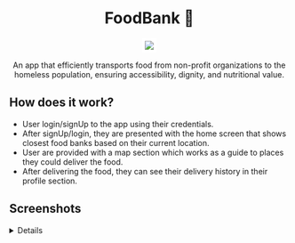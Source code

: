 <div align='center'>
<h1>FoodBank 🌟</h1>


<img src="https://github.com/coder12git/FoodBank/assets/108334168/d747bb7c-7914-4c7d-8508-7061f97f0468" style="border: 5px solid white;">

    
An app that efficiently transports food from non-profit organizations to the homeless population, ensuring accessibility, dignity, and nutritional value.  
</div>

## How does it work?
- User login/signUp to the app using their credentials.
- After signUp/login, they are presented with the home screen that shows closest food banks based on their current location.
- User are provided with a map section which works as a guide to places they could deliver the food.
- After delivering the food, they can see their delivery history in their profile section.

## Screenshots

<details>
    <img src="https://github.com/coder12git/FoodBank/assets/108334168/495be836-1b53-4b76-b0db-374832df6a29">
    <img src="https://github.com/coder12git/FoodBank/assets/108334168/8a073335-4369-4b37-93c0-90c48b8cf6dc">
    <img src="https://github.com/coder12git/FoodBank/assets/108334168/6981e13b-1d55-40b6-ad22-7dbfe1af6092">
    <img src="https://github.com/coder12git/FoodBank/assets/108334168/d8655331-2da6-4f0d-8c9b-4f7f45c157e6">
    <img src="https://github.com/coder12git/FoodBank/assets/108334168/a193a6da-19a9-437a-931f-c6a1e10964fe">
    <img src="https://github.com/coder12git/FoodBank/assets/108334168/118defcc-cca0-42cb-8912-b680da033280">
    <img src="https://github.com/coder12git/FoodBank/assets/108334168/057f7176-7450-41db-ac2c-77395210ee35">
    <img src="https://github.com/coder12git/FoodBank/assets/108334168/0f85312f-b7f2-4bb6-86fc-4a8d2b93e222">
    <img src="https://github.com/coder12git/FoodBank/assets/108334168/83e27c03-9b15-484e-914a-ee22ac80d821">
</details>









